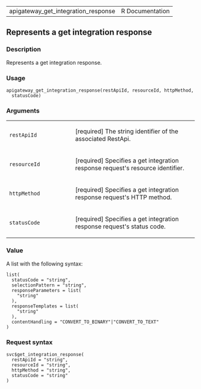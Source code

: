 <table style="width: 100%;">
<tbody>
<tr class="odd">
<td>apigateway_get_integration_response</td>
<td style="text-align: right;">R Documentation</td>
</tr>
</tbody>
</table>

## Represents a get integration response

### Description

Represents a get integration response.

### Usage

    apigateway_get_integration_response(restApiId, resourceId, httpMethod,
      statusCode)

### Arguments

<table>
<colgroup>
<col style="width: 35%" />
<col style="width: 65%" />
</colgroup>
<tbody>
<tr class="odd">
<td><code
id="apigateway_get_integration_response_:_restApiId">restApiId</code></td>
<td><p>[required] The string identifier of the associated
RestApi.</p></td>
</tr>
<tr class="even">
<td><code
id="apigateway_get_integration_response_:_resourceId">resourceId</code></td>
<td><p>[required] Specifies a get integration response request's
resource identifier.</p></td>
</tr>
<tr class="odd">
<td><code
id="apigateway_get_integration_response_:_httpMethod">httpMethod</code></td>
<td><p>[required] Specifies a get integration response request's HTTP
method.</p></td>
</tr>
<tr class="even">
<td><code
id="apigateway_get_integration_response_:_statusCode">statusCode</code></td>
<td><p>[required] Specifies a get integration response request's status
code.</p></td>
</tr>
</tbody>
</table>

### Value

A list with the following syntax:

    list(
      statusCode = "string",
      selectionPattern = "string",
      responseParameters = list(
        "string"
      ),
      responseTemplates = list(
        "string"
      ),
      contentHandling = "CONVERT_TO_BINARY"|"CONVERT_TO_TEXT"
    )

### Request syntax

    svc$get_integration_response(
      restApiId = "string",
      resourceId = "string",
      httpMethod = "string",
      statusCode = "string"
    )
